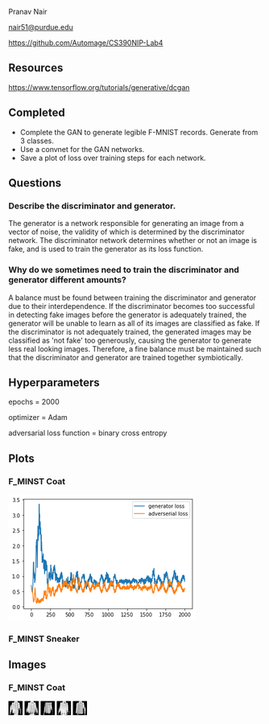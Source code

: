 Pranav Nair

nair51@purdue.edu

https://github.com/Automage/CS390NIP-Lab4

## Resources
https://www.tensorflow.org/tutorials/generative/dcgan

## Completed
- Complete the GAN to generate legible F-MNIST records. Generate from 3 classes.
- Use a convnet for the GAN networks.
- Save a plot of loss over training steps for each network.

## Questions
### Describe the discriminator and generator.
The generator is a network responsible for generating an image from a vector of noise, the validity of which is determined by the discriminator network. The discriminator network determines whether or not an image is fake, and is used to train the generator as its loss function.

### Why do we sometimes need to train the discriminator and generator different amounts?

A balance must be found between training the discriminator and generator due to their interdependence. If the discriminator becomes too successful in detecting fake images before the generator is adequately trained, the generator will be unable to learn as all of its images are classified as fake. If the discriminator is not adequately trained, the generated images may be classified as 'not fake' too generously, causing the generator to generate less real looking images. Therefore, a fine balance must be maintained such that the discriminator and generator are trained together symbiotically.

## Hyperparameters
epochs = 2000 

optimizer = Adam

adversarial loss function = binary cross entropy


## Plots

### F_MINST Coat
![coat_plot](plots/coat_plot.png)

### F_MINST Sneaker

## Images

### F_MINST Coat
![coat_plot](outputs/mnist_f_coat/mnist_f_coat_final_9.png)
![coat_plot](outputs/mnist_f_coat/mnist_f_coat_final_8.png)
![coat_plot](outputs/mnist_f_coat/mnist_f_coat_final_7.png)
![coat_plot](outputs/mnist_f_coat/mnist_f_coat_final_6.png)
![coat_plot](outputs/mnist_f_coat/mnist_f_coat_final_5.png)
